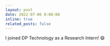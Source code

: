 ```yaml
---
layout: post
date: 2022-07-06 0:00:00
inline: true
related_posts: false
---
```


I joined DP Technology as a Research Intern! :smile:
